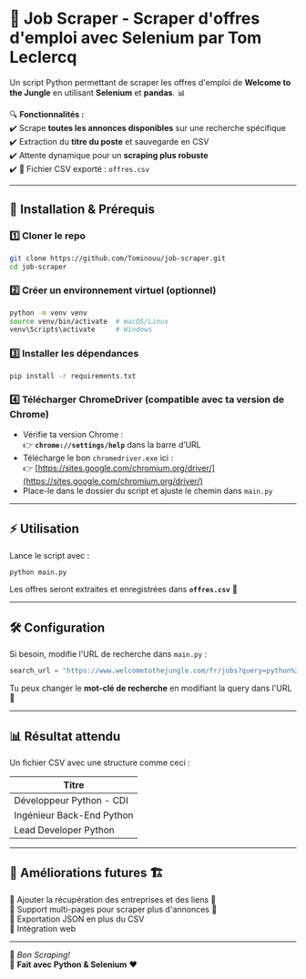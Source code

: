 # 🚀 Job Scraper - Scraper d'offres d'emploi avec Selenium par Tom Leclercq

Un script Python permettant de scraper les offres d'emploi de **Welcome to the Jungle** en utilisant **Selenium** et **pandas**. 📊  

🔍 **Fonctionnalités :**  
✔️ Scrape **toutes les annonces disponibles** sur une recherche spécifique  
✔️ Extraction du **titre du poste** et sauvegarde en CSV  
✔️ Attente dynamique pour un **scraping plus robuste**  
✔️ 📂 Fichier CSV exporté : `offres.csv`  

---

## 📌 Installation & Prérequis  

### 1️⃣ **Cloner le repo**  
```bash
git clone https://github.com/Tominouu/job-scraper.git
cd job-scraper
```

### 2️⃣ **Créer un environnement virtuel** (optionnel)  
```bash
python -m venv venv
source venv/bin/activate  # macOS/Linux
venv\Scripts\activate     # Windows
```

### 3️⃣ **Installer les dépendances**  
```bash
pip install -r requirements.txt
```

### 4️⃣ **Télécharger ChromeDriver** (compatible avec ta version de Chrome)  
- Vérifie ta version Chrome :  
  👉 **`chrome://settings/help`** dans la barre d’URL  
- Télécharge le bon `chromedriver.exe` ici :  
  👉 [https://sites.google.com/chromium.org/driver/](https://sites.google.com/chromium.org/driver/)  
- Place-le dans le dossier du script et ajuste le chemin dans `main.py`  

---

## ⚡️ Utilisation  
Lance le script avec :  
```bash
python main.py
```
Les offres seront extraites et enregistrées dans **`offres.csv`** 📄  

---

## 🛠️ Configuration  
Si besoin, modifie l'URL de recherche dans `main.py` :  
```python
search_url = "https://www.welcometothejungle.com/fr/jobs?query=python%20developer"
```
Tu peux changer le **mot-clé de recherche** en modifiant la query dans l'URL 🔎  

---

## 📊 Résultat attendu  
Un fichier CSV avec une structure comme ceci :  

| Titre |
|---------------------------|
| Développeur Python - CDI |
| Ingénieur Back-End Python |
| Lead Developer Python     |

---

## 📌 Améliorations futures 🏗️  
🔹 Ajouter la récupération des entreprises et des liens 🔗  
🔹 Support multi-pages pour scraper plus d'annonces 📄  
🔹 Exportation JSON en plus du CSV  
🔹 Intégration web

---

🚀 *Bon Scraping!*  
🐍 **Fait avec Python & Selenium** ❤️

